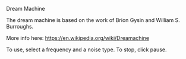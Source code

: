 Dream Machine

The dream machine is based on the work of Brion Gysin and William S. Burroughs.

More info here: https://en.wikipedia.org/wiki/Dreamachine

To use, select a frequency and a noise type. To stop, click pause.
